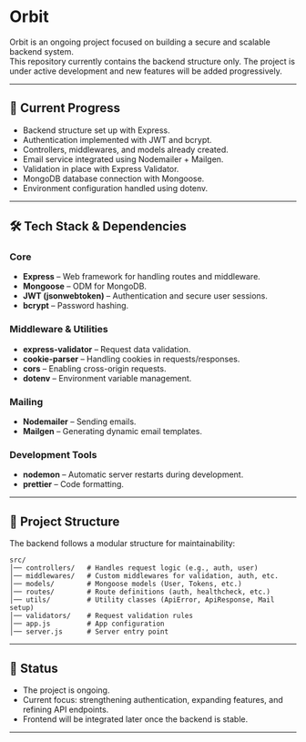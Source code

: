 # Orbit

Orbit is an ongoing project focused on building a secure and scalable backend system.  
This repository currently contains the backend structure only. The project is under active development and new features will be added progressively.  

---

## 📌 Current Progress
- Backend structure set up with Express.
- Authentication implemented with JWT and bcrypt.
- Controllers, middlewares, and models already created.
- Email service integrated using Nodemailer + Mailgen.
- Validation in place with Express Validator.
- MongoDB database connection with Mongoose.
- Environment configuration handled using dotenv.

---

## 🛠️ Tech Stack & Dependencies

### Core
- **Express** – Web framework for handling routes and middleware.  
- **Mongoose** – ODM for MongoDB.  
- **JWT (jsonwebtoken)** – Authentication and secure user sessions.  
- **bcrypt** – Password hashing.  

### Middleware & Utilities
- **express-validator** – Request data validation.  
- **cookie-parser** – Handling cookies in requests/responses.  
- **cors** – Enabling cross-origin requests.  
- **dotenv** – Environment variable management.  

### Mailing
- **Nodemailer** – Sending emails.  
- **Mailgen** – Generating dynamic email templates.  

### Development Tools
- **nodemon** – Automatic server restarts during development.  
- **prettier** – Code formatting.   

---

## 📂 Project Structure

The backend follows a modular structure for maintainability:

```
src/
│── controllers/   # Handles request logic (e.g., auth, user)
│── middlewares/   # Custom middlewares for validation, auth, etc.
│── models/        # Mongoose models (User, Tokens, etc.)
│── routes/        # Route definitions (auth, healthcheck, etc.)
│── utils/         # Utility classes (ApiError, ApiResponse, Mail setup)
│── validators/    # Request validation rules
│── app.js         # App configuration
│── server.js      # Server entry point
```

---

## 🚧 Status
- The project is ongoing.  
- Current focus: strengthening authentication, expanding features, and refining API endpoints.  
- Frontend will be integrated later once the backend is stable.  

---
